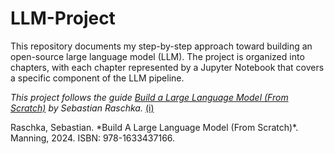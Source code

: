 # LLM-Project
This repository documents my step-by-step approach toward building an open-source large language model (LLM). The project is organized into chapters, with each chapter represented by a Jupyter Notebook that covers a specific component of the LLM pipeline.

*This project follows the guide [Build a Large Language Model (From Scratch)](https://github.com/rasbt/LLMs-from-scratch) by Sebastian Raschka.* <a href="#cite">(i)</a>

<p id="cite">Raschka, Sebastian. *Build A Large Language Model (From Scratch)*. Manning, 2024. ISBN: 978-1633437166.</p>
